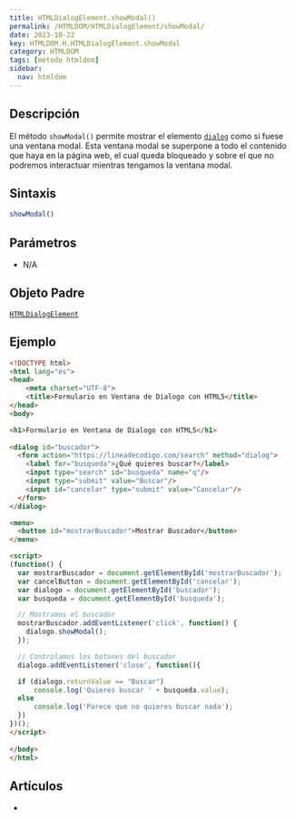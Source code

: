 ```yaml
---
title: HTMLDialogElement.showModal()
permalink: /HTMLDOM/HTMLDialogElement/showModal/
date: 2023-10-22
key: HTMLDOM.H.HTMLDialogElement.showModal
category: HTMLDOM
tags: [metodo htmldom]
sidebar:
  nav: htmldom
---
```


## Descripción


El método `showModal()` permite mostrar el elemento [`dialog`](https://w3api.com/HTML/dialog/) como si fuese una ventana modal. Esta ventana modal se superpone a todo el contenido que haya en la página web, el cual queda bloqueado y sobre el que no podremos interactuar mientras tengamos la ventana modal.


## Sintaxis


```javascript
showModal()
```


## Parámetros

- N/A

## Objeto Padre


[`HTMLDialogElement`](https://www.w3api.com/HTMLDOM/HTMLDialogElement/)


## Ejemplo


```html
<!DOCTYPE html>
<html lang="es">
<head>
    <meta charset="UTF-8">
    <title>Formulario en Ventana de Dialogo con HTML5</title>
</head>
<body>

<h1>Formulario en Ventana de Dialogo con HTML5</h1>
 
<dialog id="buscador">
  <form action="https://lineadecodigo.com/search" method="dialog">
    <label for="busqueda">¿Qué quieres buscar?</label>
    <input type="search" id="busqueda" name="q"/>
    <input type="submit" value="Buscar"/>
    <input id="cancelar" type="submit" value="Cancelar"/>
  </form>
</dialog>

<menu>
  <button id="mostrarBuscador">Mostrar Buscador</button>
</menu>

<script>
(function() {
  var mostrarBuscador = document.getElementById('mostrarBuscador');
  var cancelButton = document.getElementById('cancelar');
  var dialogo = document.getElementById('buscador');
  var busqueda = document.getElementById('busqueda');

  // Mostramos el buscador
  mostrarBuscador.addEventListener('click', function() {
    dialogo.showModal();
  });

  // Controlamos los botones del buscador
  dialogo.addEventListener('close', function(){

  if (dialogo.returnValue == "Buscar")       
	  console.log('Quieres buscar ' + busqueda.value);
  else
	  console.log('Parece que no quieres buscar nada');
  })
})();
</script>
    
</body>
</html>
```


## Artículos

- 
